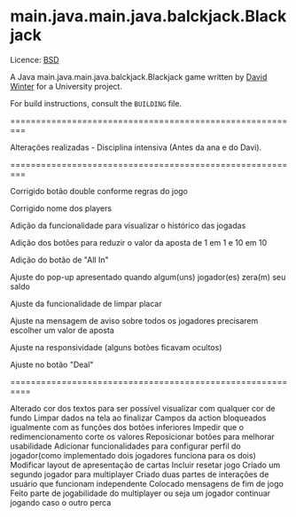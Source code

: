 main.java.main.java.balckjack.Blackjack
=========

Licence: [BSD](http://creativecommons.org/licenses/BSD/)

A Java main.java.main.java.balckjack.Blackjack game written by [David Winter](http://davidwinter.me.uk) for a University project.

For build instructions, consult the `BUILDING` file.

=========================================================

Alterações realizadas - Disciplina intensiva (Antes da ana e do Davi).


=========================================================

Corrigido botão double conforme regras do jogo 

Corrigido nome dos players 

Adição da funcionalidade para visualizar o histórico das jogadas 

Adição dos botões para reduzir o valor da aposta de 1 em 1 e 10 em 10 

Adição do botão de "All In" 

Ajuste do pop-up apresentado quando algum(uns) jogador(es) zera(m) seu saldo 

Ajuste da funcionalidade de limpar placar 

Ajuste na mensagem de aviso sobre todos os jogadores precisarem escolher um valor de aposta 

Ajuste na responsividade (alguns botões ficavam ocultos) 

Ajuste no botão "Deal"

==========================================================


Alterado cor dos textos para ser possível visualizar com qualquer cor de fundo
Limpar dados na tela ao finalizar
Campos da action bloqueados igualmente com as funções dos botões inferiores
Impedir que o redimencionamento corte os valores
Reposicionar botões para melhorar usabilidade
Adicionar funcionalidades para configurar perfil do jogador(como implementado dois jogadores funciona para os dois)
Modificar layout de apresentação de cartas
Incluir resetar jogo
Criado um segundo jogador para multiplayer
Criado duas partes de interações de usuário que funcionam independente
Colocado mensagens de fim de jogo
Feito parte de jogabilidade do multiplayer ou seja um jogador continuar jogando caso o outro perca
